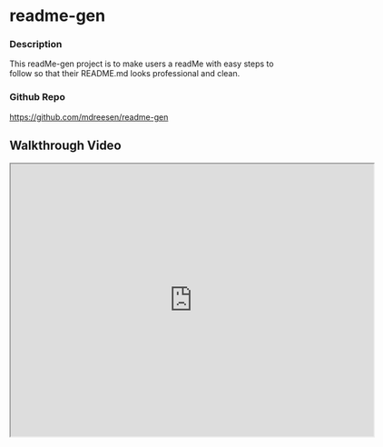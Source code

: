 # readme-gen

### Description
This readMe-gen project is to make users a readMe with easy steps to follow so that their README.md looks professional and clean.

### Github Repo
https://github.com/mdreesen/readme-gen

## Walkthrough Video
<iframe src="https://drive.google.com/file/d/1bkL60rypiuNURNAQBrii8evDQ0vZv_1i/preview" width="640" height="480"></iframe>
